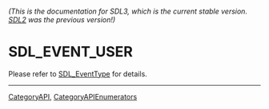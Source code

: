 ###### (This is the documentation for SDL3, which is the current stable version. [SDL2](https://wiki.libsdl.org/SDL2/) was the previous version!)
# SDL_EVENT_USER

Please refer to [SDL_EventType](SDL_EventType) for details.

----
[CategoryAPI](CategoryAPI), [CategoryAPIEnumerators](CategoryAPIEnumerators)

